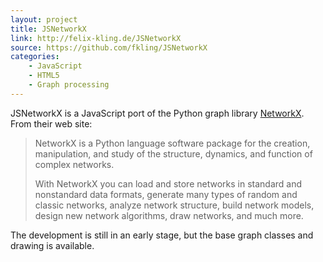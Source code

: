 ```yaml
---
layout: project
title: JSNetworkX
link: http://felix-kling.de/JSNetworkX
source: https://github.com/fkling/JSNetworkX
categories:
    - JavaScript
    - HTML5
    - Graph processing
---
```


JSNetworkX is a JavaScript port of the Python graph library [NetworkX](http://networkx.lanl.gov/). From their web site:

> NetworkX is a Python language software package for the creation, manipulation, and study of the structure, dynamics, and function of complex networks.
> 
> With NetworkX you can load and store networks in standard and nonstandard data formats, generate many types of random and classic networks, analyze network structure, build network models, design new network algorithms, draw networks, and much more.

The development is still in an early stage, but the base graph classes and drawing
is available.

<script src="/assets/js/jquery-1.7.2.min.js"> </script>
<script src="/assets/js/d3.v2.min.js"> </script>
<script src="/assets/js/jsnetworkx.js"> </script>
<script id="jsnx_anchor">
    var d = $('<div />').appendTo(
        $("#jsnx_anchor").closest('.project').find('.picture')
    ).addClass('image').height(180).width(180).attr('id', 'chart');

(function() {

    // Ordinal color function
    // See the D3 documentation
    var color = d3.scale.category10();

    // Creating the example graph 
    var G = jsnx.Graph();
    G.add_nodes_from([1,2,3,4], {group:0});
    G.add_nodes_from([5,6,7], {group:1});
    G.add_nodes_from([8,9,10,11], {group:2});

    var star = [20,21,22,23,24,25,26,27];
    G.add_nodes_from(star, {group: 3});
    G.add_star(star);


    G.add_path([1,2,5,6,7,8,11]);
    G.add_edges_from([[1,3],[1,4],[3,4],[2,3],[2,4],[8,9],[8,10],[9,10],[11,10],[11,9]]);

    // Draw graph
    jsnx.draw(G, {
        element: '#chart',
        layout_attr: {
            linkDistance: 20,
            charge: -60
        },
        node_attr: {
            r: 5,
            title: function(d) { return d.label;}
        },
        node_style: {
            fill: function(d) { return color(d.data.group); }
        },
        edge_style: {
            stroke: '#999'
        },
        pan_zoom: {
            enabled: false, 
            scale: false
        }
    });
}());
</script>
